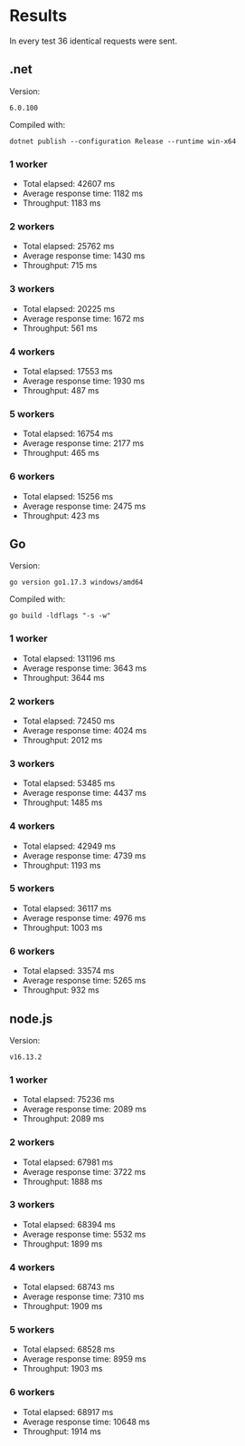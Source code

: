 # Results

In every test 36 identical requests were sent.

## .net

Version:

```none
6.0.100
```

Compiled with:

```none
dotnet publish --configuration Release --runtime win-x64
```

### 1 worker

* Total elapsed: 42607 ms
* Average response time: 1182 ms
* Throughput: 1183 ms

### 2 workers

* Total elapsed: 25762 ms
* Average response time: 1430 ms
* Throughput: 715 ms

### 3 workers

* Total elapsed: 20225 ms
* Average response time: 1672 ms
* Throughput: 561 ms

### 4 workers

* Total elapsed: 17553 ms
* Average response time: 1930 ms
* Throughput: 487 ms

### 5 workers

* Total elapsed: 16754 ms
* Average response time: 2177 ms
* Throughput: 465 ms

### 6 workers

* Total elapsed: 15256 ms
* Average response time: 2475 ms
* Throughput: 423 ms

## Go

Version:

```none
go version go1.17.3 windows/amd64
```

Compiled with:

```none
go build -ldflags "-s -w"
```

### 1 worker

* Total elapsed: 131196 ms
* Average response time: 3643 ms
* Throughput: 3644 ms

### 2 workers

* Total elapsed: 72450 ms
* Average response time: 4024 ms
* Throughput: 2012 ms

### 3 workers

* Total elapsed: 53485 ms
* Average response time: 4437 ms
* Throughput: 1485 ms

### 4 workers

* Total elapsed: 42949 ms
* Average response time: 4739 ms
* Throughput: 1193 ms

### 5 workers

* Total elapsed: 36117 ms
* Average response time: 4976 ms
* Throughput: 1003 ms

### 6 workers

* Total elapsed: 33574 ms
* Average response time: 5265 ms
* Throughput: 932 ms

## node.js

Version:

```none
v16.13.2
```

### 1 worker

* Total elapsed: 75236 ms
* Average response time: 2089 ms
* Throughput: 2089 ms

### 2 workers

* Total elapsed: 67981 ms
* Average response time: 3722 ms
* Throughput: 1888 ms

### 3 workers

* Total elapsed: 68394 ms
* Average response time: 5532 ms
* Throughput: 1899 ms

### 4 workers

* Total elapsed: 68743 ms
* Average response time: 7310 ms
* Throughput: 1909 ms

### 5 workers

* Total elapsed: 68528 ms
* Average response time: 8959 ms
* Throughput: 1903 ms

### 6 workers

* Total elapsed: 68917 ms
* Average response time: 10648 ms
* Throughput: 1914 ms

